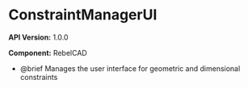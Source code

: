 # ConstraintManagerUI

**API Version:** 1.0.0

**Component:** RebelCAD

* @brief Manages the user interface for geometric and dimensional constraints

